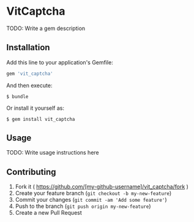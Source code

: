 # VitCaptcha

TODO: Write a gem description

## Installation

Add this line to your application's Gemfile:

```ruby
gem 'vit_captcha'
```

And then execute:

    $ bundle

Or install it yourself as:

    $ gem install vit_captcha

## Usage

TODO: Write usage instructions here

## Contributing

1. Fork it ( https://github.com/[my-github-username]/vit_captcha/fork )
2. Create your feature branch (`git checkout -b my-new-feature`)
3. Commit your changes (`git commit -am 'Add some feature'`)
4. Push to the branch (`git push origin my-new-feature`)
5. Create a new Pull Request
